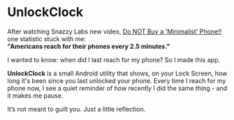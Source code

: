 # UnlockClock

After watching Snazzy Labs new video, [Do NOT Buy a 'Minimalist' Phone!!](https://www.youtube.com/watch?v=NnLP5MORQpc&t=805s) one statistic stuck with me:  
**"Americans reach for their phones every 2.5 minutes."**

I wanted to know: when did I last reach for my phone? So I made this app.

**UnlockClock** is a small Android utility that shows, on your Lock Screen, how long it's been since you last unlocked your phone. Every time I reach for my phone now, I see a quiet reminder of how recently I did the same thing - and it makes me pause.

It’s not meant to guilt you. Just a little reflection.